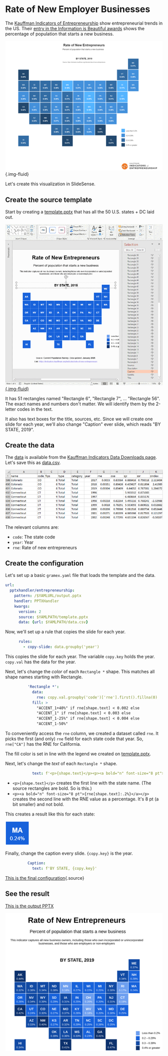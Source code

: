 # Rate of New Employer Businesses

The [Kauffman Indicators of Entrepreneurship](https://indicators.kauffman.org/) show
entrepreneurial trends in the US. Their [entry in the Information is Beautiful
awards](https://www.informationisbeautifulawards.com/showcase/4296-kauffman-indicators-of-entrepreneurship)
shows the percentage of population that starts a new business.

![Rate of New Entrepreneurs](kauffman-indicators-chart.png){.img-fluid}

Let's create this visualization in SlideSense.

## Create the source template

Start by creating a [template.pptx](template.pptx) that has all the 50 U.S. states + DC laid out.

[![State map template](initial-template.png){.img-fluid}](template.pptx)

It has 51 rectangles named "Rectangle 6", "Rectangle 7", ... "Rectangle 56". The exact names and
numbers don't matter. We will identify them by the 2-letter codes in the text.

It also has text boxes for the title, sources, etc. Since we will create one slide for each year,
we'll also change "Caption" ever slide, which reads "BY STATE, 2019".

## Create the data

The [data][data] is available from the [Kauffman Indicators Data Downloads page][downloads]. Let's
save this as [data.csv](data.csv).

[![Data](data.png)](data.csv)

The relevant columns are:

- `code`: The state code
- `year`: Year
- `rne`: Rate of new entrepreneurs

## Create the configuration

Let's set up a basic `gramex.yaml` file that loads the template and the data.

```yaml
url:
  pptxhandler/entrepreneurship:
    pattern: /$YAMLURL/output.pptx
    handler: PPTXHandler
    kwargs:
      version: 2
      source: $YAMLPATH/template.pptx
      data: {url: $YAMLPATH/data.csv}
```

Now, we'll set up a rule that copies the slide for each year.

```yaml
      rules:
        - copy-slide: data.groupby('year')
```

This copies the slide for each year. The variable `copy.key` holds the year. `copy.val` has the data for the year.

Next, let's change the *color* of each `Rectangle *` shape. This matches all shape names starting
with Rectangle.

```yaml
          'Rectangle *':
            data:
              rne: copy.val.groupby('code')['rne'].first().fillna(0)
            fill: >
              "ACCENT_1+40%" if rne[shape.text] < 0.002 else
              "ACCENT_1" if rne[shape.text] < 0.003 else
              "ACCENT_1-25%" if rne[shape.text] < 0.004 else
              "ACCENT_1-50%"
```

To conveniently access the `rne` column, we created a dataset called `rne`. It picks the first (and only) `rne` field for each state code that year. So, `rne["CA"]` has the RNE for California.

The fill color is set in line with the legend we created on [template.pptx](template.pptx).

Next, let's change the *text* of each `Rectangle *` shape.

```yaml
            text: f'<p>{shape.text}</p><p><a bold="n" font-size="8 pt">{rne[shape.text]:.2%}</a></p>'
```

- `<p>{shape.text}</p>` creates the first line with the state name. (The source rectangles are bold. So is this.)
- `<p><a bold="n" font-size="8 pt">{rne[shape.text]:.2%}</a></p>` creates the second line with the RNE value as a percentage. It's 8 pt (a bit smaller) and not bold.

This creates a result like this for each state:

![Picture of what a state rectangle's text will look like](state-shape.png)

Finally, change the caption every slide. `{copy.key}` is the year.

```yaml
          Caption:
            text: f'BY STATE, {copy.key}'
```

[This is the final configuration](gramex.yaml.source){.source}


[data]: https://indicators.kauffman.org/wp-content/uploads/sites/2/2020/05/Kauffman-Indicators-of-Early-stage-Entrepreneurship-%E2%80%93-Data-2019.csv
[downloads]: https://indicators.kauffman.org/data-downloads

## See the result

[This is the output PPTX](output.pptx)

[![Final Slide](output.svg)](output.pptx)
